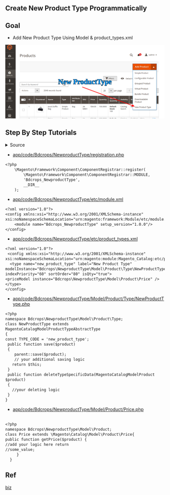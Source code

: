 ## Create New Product Type Programmatically

## Goal

- Add New Product Type Using Model & product_types.xml

![newProductType](docs/newProductType.png)

## Step By Step Tutorials


<details><summary>Source</summary>

```<?php
    \Magento\Framework\Component\ComponentRegistrar::register(
        \Magento\Framework\Component\ComponentRegistrar::MODULE,
        'Bdcrops_NewproductType',
        __DIR__
    );
```
</details>


- [app/code/Bdcrops/NewproductType/registration.php](registration.php)

```
<?php
    \Magento\Framework\Component\ComponentRegistrar::register(
        \Magento\Framework\Component\ComponentRegistrar::MODULE,
        'Bdcrops_NewproductType',
        __DIR__
    );
```
- [app/code/Bdcrops/NewproductType/etc/module.xml](etc/module.xml)
```
<?xml version="1.0"?>
<config xmlns:xsi="http://www.w3.org/2001/XMLSchema-instance" xsi:noNamespaceSchemaLocation="urn:magento:framework:Module/etc/module.xsd">
    <module name="Bdcrops_NewproductType" setup_version="1.0.0"/>
</config>

```
- [app/code/Bdcrops/NewproductType/etc/product_types.xml](etc/product_types.xml)
```
<?xml version="1.0"?>
 <config xmlns:xsi="http://www.w3.org/2001/XMLSchema-instance" xsi:noNamespaceSchemaLocation="urn:magento:module:Magento_Catalog:etc/product_types.xsd">
  <type name="new_product_type" label="New Product Type" modelInstance="Bdcrops\NewproductType\Model\Product\Type\NewProductType" indexPriority="60" sortOrder="80" isQty="true">
<priceModel instance="Bdcrops\NewproductType\Model\Product\Price" />
</type>
</config>

```
- [app/code/Bdcrops/NewproductType/Model/Product/Type/NewProductType.php](Model/Product/Type/NewProductType.php)
```
<?php
namespace Bdcrops\NewproductType\Model\Product\Type;
class NewProductType extends MagentoCatalogModelProductTypeAbstractType
{
const TYPE_CODE = 'new_product_type';
 public function save($product)
 {
    parent::save($product);
    // your additional saving logic
   return $this;
 }
 public function deleteTypeSpecificData(MagentoCatalogModelProduct $product)
 {
   //your deleting logic
 }
}

```
- [app/code/Bdcrops/NewproductType/Model/Product/Price.php](Model/Product/Price.php)
```

<?php
namespace Bdcrops\NewproductType\Model\Product;
class Price extends \Magento\Catalog\Model\Product\Price{
public function getPrice($product) {
//add your logic here return
//some_value;
     }
  }

```


## Ref

[biz](https://www.bizspice.com/blog/post/create-or-develop-new-product-type-in-magento-2)
